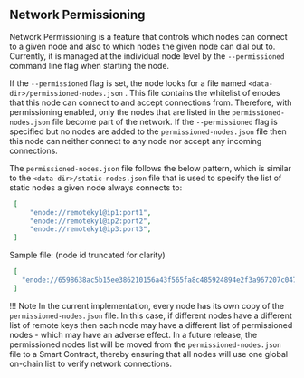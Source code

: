 ## Network Permissioning

Network Permissioning is a feature that controls which nodes can connect to a given node and also to which nodes the given node can dial out to. Currently, it is managed at the individual node level by the `--permissioned` command line flag when starting the node.

If the `--permissioned` flag is set, the node looks for a file named `<data-dir>/permissioned-nodes.json` . This file contains the whitelist of enodes that this node can connect to and accept connections from. Therefore, with permissioning enabled, only the nodes that are listed in the `permissioned-nodes.json` file become part of the network. If the `--permissioned` flag is specified but no nodes are added to the `permissioned-nodes.json` file then this node can neither connect to any node nor accept any incoming connections.

The `permissioned-nodes.json` file follows the below pattern, which is similar to the `<data-dir>/static-nodes.json` file that is used to specify the list of static nodes a given node always connects to:
   ``` json
    [ 
        "enode://remoteky1@ip1:port1",
        "enode://remoteky1@ip2:port2",
        "enode://remoteky1@ip3:port3", 
    ]
   ```
    
Sample file: (node id truncated for clarity)
   ``` json
    [ 
      "enode://6598638ac5b15ee386210156a43f565fa8c485924894e2f3a967207c047470@127.0.0.1:30300",
    ]
   ```

!!! Note
    In the current implementation, every node has its own copy of the `permissioned-nodes.json` file. In this case, if different nodes have a different list of remote keys then each node may have a different list of permissioned nodes - which may have an adverse effect. In a future release, the permissioned nodes list will be moved from the `permissioned-nodes.json` file to a Smart Contract, thereby ensuring that all nodes will use one global on-chain list to verify network connections. 
